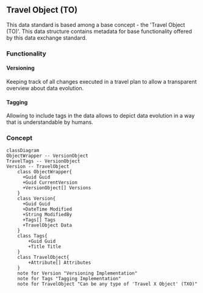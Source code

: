 ## Travel Object (TO)
This data standard is based among a base concept - the 'Travel Object (TO)'. This data structure contains metadata for base functionality offered by this data exchange standard. 

### Functionality
#### Versioning
Keeping track of all changes executed in a travel plan to allow a transparent overview about data evolution.

#### Tagging
Allowing to include tags in the data allows to depict data evolution in a way that is understandable by humans.

### Concept


```mermaid
classDiagram
ObjectWrapper -- VersionObject
TravelTags -- VersionObject
Version -- TravelObject
    class ObjectWrapper{
      +Guid Guid
      +Guid CurrentVersion
      +VersionObject[] Versions
    }
    class Version{
      +Guid Guid
      +DateTime Modified
      +String ModifiedBy
      +Tags[] Tags
      +TravelObject Data
    }
    class Tags{
        +Guid Guid
        +Title Title
    }
    class TravelObject{
        +Attribute[] Attributes
    }
    note for Version "Versioning Implementation"
    note for Tags "Tagging Implementation"
    note for TravelObject "Can be any type of 'Travel X Object' (TXO)"
```
